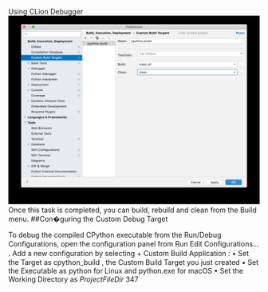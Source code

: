 Using CLion Debugger 
![page_347_1](images/page_347_1.png)
 Once this task is completed, you can build, rebuild and clean from the Build  menu. 
##Con�guring the Custom Debug Target 

 To debug the compiled CPython executable from the Run/Debug Conﬁgurations, open the conﬁguration panel from   Run Edit Configurations...  . Add a new conﬁguration by selecting   + Custom Build Application  : • Set the  Target  as  cpython_build , the Custom Build Target you just created • Set the  Executable  as  python  for Linux and  python.exe  for macOS • Set the  Working Directory  as  $ProjectFileDir$ 347